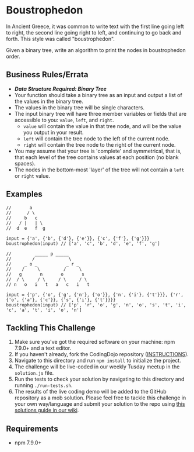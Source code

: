 # Boustrophedon

In Ancient Greece, it was common to write text with the first line going left to right, the second line going right to left, and continuing to go back and forth. This style was called "boustrophedon".

Given a binary tree, write an algorithm to print the nodes in boustrophedon order.

## Business Rules/Errata

- ***Data Structure Required: Binary Tree***
- Your function should take a binary tree as an input and output a list of the values in the binary tree.
- The values in the binary tree will be single characters.
- The input binary tree will have three member variables or fields that are accessible to you: `value`, `left`, and `right`. 
  - `value` will contain the value in that tree node, and will be the value you output in your result.
  - `left` will contain the tree node to the left of the current node.
  - `right` will contain the tree node to the right of the current node.
- You may assume that your tree is 'complete' and symmetrical, that is, that each level of the tree contains values at each position (no blank spaces).
- The nodes in the bottom-most 'layer' of the tree will not contain a `left` or `right` value.

## Examples

```
//       a
//      / \
//     b   c
//   / |   | \
//  d  e   f  g

input = {'a', {'b', {'d'}, {'e'}}, {'c', {'f'}, {'g'}}}
boustrophedon(input) // ['a', 'c', 'b', 'd', 'e', 'f', 'g']
```



```
//         _____ p _____
//        /             \
//     _ o _           _ r _
//    /     \         /     \
//   g       n       o       s
//  / \     / \     / \     / \
// n   o   i   t   a   c   i   t

input = {'p', {'o', {'g', {'n'}, {'o'}}, {'n', {'i'}, {'t'}}}, {'r', {'o', {'a'}, {'c'}}, {'s', {'i'}, {'t'}}}}
boustrophedon(input) // ['p', 'r', 'o', 'g', 'n', 'o', 's', 't', 'i', 'c', 'a', 't', 'i', 'o', 'n']
```

## Tackling This Challenge

1. Make sure you've got the required software on your machine: npm 7.9.0+ and a text editor.
2. If you haven't already, fork the CodingDojo repository ([INSTRUCTIONS](https://docs.github.com/en/github/getting-started-with-github/fork-a-repo)).
3. Navigate to this directory and run `npm install` to initialize the project.
4. The challenge will be live-coded in our weekly Tusday meetup in the `solution.js` file.
5. Run the tests to check your solution by navigating to this directory and running `./run-tests.sh`.
6. The results of the live coding demo will be added to the GitHub repository as a mob solution. Please feel free to tackle this challenge in your own way/language and submit your solution to the repo using [this solutions guide in our wiki](https://github.com/codeconnector/CodingDojo/wiki#solutions).

## Requirements

- npm 7.9.0+

